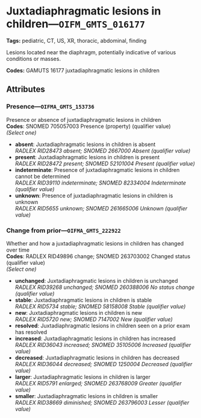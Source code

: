 # Juxtadiaphragmatic lesions in children—`OIFM_GMTS_016177`

**Tags:** pediatric, CT, US, XR, thoracic, abdominal, finding

Lesions located near the diaphragm, potentially indicative of various conditions or masses.

**Codes:** GAMUTS 16177 juxtadiaphragmatic lesions in children

## Attributes

### Presence—`OIFMA_GMTS_153736`

Presence or absence of juxtadiaphragmatic lesions in children  
**Codes**: SNOMED 705057003 Presence (property) (qualifier value)  
*(Select one)*

- **absent**: Juxtadiaphragmatic lesions in children is absent  
_RADLEX RID28473 absent; SNOMED 2667000 Absent (qualifier value)_
- **present**: Juxtadiaphragmatic lesions in children is present  
_RADLEX RID28472 present; SNOMED 52101004 Present (qualifier value)_
- **indeterminate**: Presence of juxtadiaphragmatic lesions in children cannot be determined  
_RADLEX RID39110 indeterminate; SNOMED 82334004 Indeterminate (qualifier value)_
- **unknown**: Presence of juxtadiaphragmatic lesions in children is unknown  
_RADLEX RID5655 unknown; SNOMED 261665006 Unknown (qualifier value)_

### Change from prior—`OIFMA_GMTS_222922`

Whether and how a juxtadiaphragmatic lesions in children has changed over time  
**Codes**: RADLEX RID49896 change; SNOMED 263703002 Changed status (qualifier value)  
*(Select one)*

- **unchanged**: Juxtadiaphragmatic lesions in children is unchanged  
_RADLEX RID39268 unchanged; SNOMED 260388006 No status change (qualifier value)_
- **stable**: Juxtadiaphragmatic lesions in children is stable  
_RADLEX RID5734 stable; SNOMED 58158008 Stable (qualifier value)_
- **new**: Juxtadiaphragmatic lesions in children is new  
_RADLEX RID5720 new; SNOMED 7147002 New (qualifier value)_
- **resolved**: Juxtadiaphragmatic lesions in children seen on a prior exam has resolved  
- **increased**: Juxtadiaphragmatic lesions in children has increased  
_RADLEX RID36043 increased; SNOMED 35105006 Increased (qualifier value)_
- **decreased**: Juxtadiaphragmatic lesions in children has decreased  
_RADLEX RID36044 decreased; SNOMED 1250004 Decreased (qualifier value)_
- **larger**: Juxtadiaphragmatic lesions in children is larger  
_RADLEX RID5791 enlarged; SNOMED 263768009 Greater (qualifier value)_
- **smaller**: Juxtadiaphragmatic lesions in children is smaller  
_RADLEX RID38669 diminished; SNOMED 263796003 Lesser (qualifier value)_